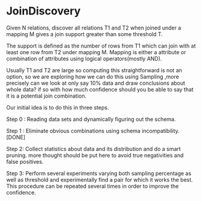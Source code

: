 # JoinDiscovery
Given N relations, discover all relations T1 and T2 when joined under a mapping M gives a join support greater than some threshold T. 

The support is defined as the number of rows from T1 which can join with at least one row from T2 under mapping M.  Mapping is either a attribute or combination of attributes using logical operators(mostly AND).

Usually T1 and T2 are large so computing this straightforward is not an option, so we are exploring how we can do this using Sampling ,more precisely can we look at only say 10% data and draw conclusions about whole data? if so with how much confidence should you be able to say that it is a potential join combination.

Our initial idea is to do this in three steps. 

Step 0 : Reading data sets and dynamically figuring out the schema.

Step 1 : Eliminate obvious combinations using schema incompatibility.  [DONE]

Step 2: Collect statistics about data and its distribution and do a smart pruning. more thought should be put here to avoid true negativities and false positives.

Step 3: Perform several experiments varying both sampling percentage as well as threshold and experimentally find a pair for which it works the best. This procedure can be repeated several times in order to improve the confidence.



